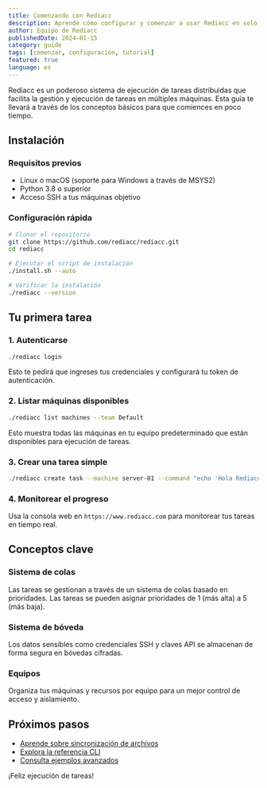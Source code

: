 ```yaml
---
title: Comenzando con Rediacc
description: Aprende cómo configurar y comenzar a usar Rediacc en solo unos minutos con esta guía completa.
author: Equipo de Rediacc
publishedDate: 2024-01-15
category: guide
tags: [comenzar, configuración, tutorial]
featured: true
language: es
---
```


Rediacc es un poderoso sistema de ejecución de tareas distribuidas que facilita la gestión y ejecución de tareas en múltiples máquinas. Esta guía te llevará a través de los conceptos básicos para que comiences en poco tiempo.

## Instalación

### Requisitos previos
- Linux o macOS (soporte para Windows a través de MSYS2)
- Python 3.8 o superior
- Acceso SSH a tus máquinas objetivo

### Configuración rápida

```bash
# Clonar el repositorio
git clone https://github.com/rediacc/rediacc.git
cd rediacc

# Ejecutar el script de instalación
./install.sh --auto

# Verificar la instalación
./rediacc --version
```

## Tu primera tarea

### 1. Autenticarse

```bash
./rediacc login
```

Esto te pedirá que ingreses tus credenciales y configurará tu token de autenticación.

### 2. Listar máquinas disponibles

```bash
./rediacc list machines --team Default
```

Esto muestra todas las máquinas en tu equipo predeterminado que están disponibles para ejecución de tareas.

### 3. Crear una tarea simple

```bash
./rediacc create task --machine server-01 --command "echo 'Hola Rediacc!'"
```

### 4. Monitorear el progreso

Usa la consola web en `https://www.rediacc.com` para monitorear tus tareas en tiempo real.

## Conceptos clave

### Sistema de colas
Las tareas se gestionan a través de un sistema de colas basado en prioridades. Las tareas se pueden asignar prioridades de 1 (más alta) a 5 (más baja).

### Sistema de bóveda
Los datos sensibles como credenciales SSH y claves API se almacenan de forma segura en bóvedas cifradas.

### Equipos
Organiza tus máquinas y recursos por equipo para un mejor control de acceso y aislamiento.

## Próximos pasos

- [Aprende sobre sincronización de archivos](/es/docs/sincronizacion-archivos)
- [Explora la referencia CLI](/es/docs/referencia-cli)
- [Consulta ejemplos avanzados](/es/blog/flujos-trabajo-tareas-avanzados)

¡Feliz ejecución de tareas!
